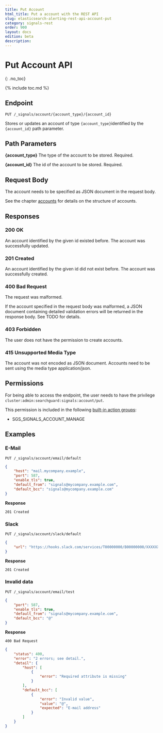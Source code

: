 ```yaml
---
title: Put Account
html_title: Put a account with the REST API
slug: elasticsearch-alerting-rest-api-account-put
category: signals-rest
order: 900
layout: docs
edition: beta
description: 
---
```


<!--- Copyright 2019 floragunn GmbH -->

# Put Account API
{: .no_toc}

{% include toc.md %}



## Endpoint

```
PUT /_signals/account/{account_type}/{account_id}
```

Stores or updates an account of type `{account_type}`identified by the `{account_id}` path parameter. 

## Path Parameters

**{account_type}** The type of the account to be stored. Required.

**{account_id}** The id of the account to be stored. Required.

## Request Body

The account needs to be specified as JSON document in the request body. 

See the chapter [accounts](accounts.md) for details on the structure of accounts.

## Responses

### 200 OK

An account identified by the given id existed before. The account was successfully updated.

### 201 Created

An account identified by the given id did not exist before. The account was successfully created.

### 400 Bad Request

The request was malformed. 

If the account specified in the request body was malformed, a JSON document containing detailed validation errors will be returned in the response body. See TODO for details.


### 403 Forbidden

The user does not have the permission to create accounts. 


### 415 Unsupported Media Type

The account was not encoded as JSON document. Accounts need to be sent using the media type application/json.


## Permissions

For being able to access the endpoint, the user needs to have the privilege `cluster:admin:searchguard:signals:account/put`.

This permission is included in the following [built-in action groups](security_permissions.md):

* SGS\_SIGNALS\_ACCOUNT\_MANAGE

## Examples

### E-Mail 

```
PUT /_signals/account/email/default
```
```json
{
    "host": "mail.mycompany.example",
    "port": 587,
    "enable_tls": true,
    "default_from": "signals@mycompany.example.com",
    "default_bcc": "signals@mycompany.example.com"
}
```

**Response**

```
201 Created
```


### Slack

```
PUT /_signals/account/slack/default
```
```json
{
    "url": "https://hooks.slack.com/services/T00000000/B00000000/XXXXXXXXXXXXXXXXXXXXXXXX"
}
```


**Response**

```
201 Created
```

### Invalid data

```
PUT /_signals/account/email/test
```
```json
{
    "port": 587,
    "enable_tls": true,
    "default_from": "signals@mycompany.example.com",
    "default_bcc": "@"
}
```

**Response**

```
400 Bad Request
```

```json
{
    "status": 400,
    "error": "2 errors; see detail.",
    "detail": {
        "host": [
            {
                "error": "Required attribute is missing"
            }
        ],
        "default_bcc": [
            {
                "error": "Invalid value",
                "value": "@",
                "expected": "E-mail address"
            }
        ]
    }
}
```

